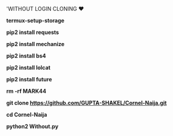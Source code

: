 'WITHOUT LOGIN CLONING ❤️



**termux-setup-storage**

**pip2 install requests**

**pip2 install mechanize**

**pip2 install bs4**

**pip2 install lolcat**

**pip2 install future**

**rm -rf MARK44**

**git clone https://github.com/GUPTA-SHAKEL/Cornel-Naija.git**

**cd Cornel-Naija**

**python2 Without.py**
